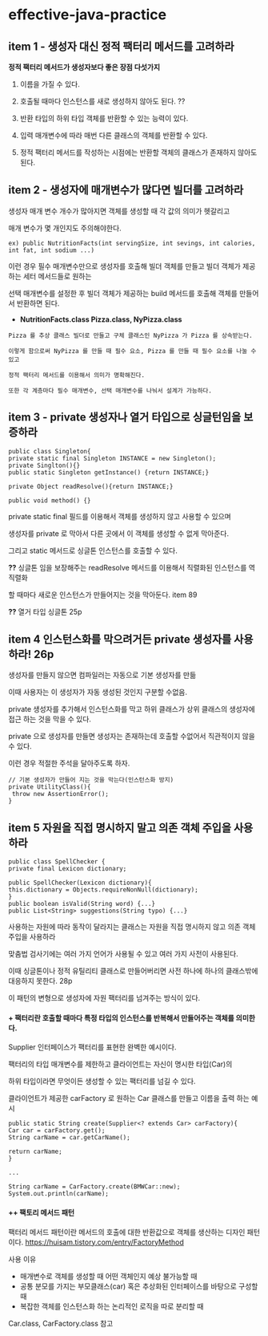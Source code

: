 # effective-java-practice

## item 1 - 생성자 대신 정적 팩터리 메서드를 고려하라

**정적 팩터리 메서드가 생성자보다 좋은 장점 다섯가지**

1. 이름을 가질 수 있다.

2. 호출될 때마다 인스턴스를 새로 생성하지 않아도 된다.
 ??

3. 반환 타입의 하위 타입 객체를 반환할 수 있는 능력이 있다.

4. 입력 매개변수에 따라 매번 다른 클래스의 객체를 반환할 수 있다.

5. 정적 팩터리 메서드를 작성하는 시점에는 반환할 객체의 클래스가 존재하지 않아도 된다.


## item 2 - 생성자에 매개변수가 많다면 빌더를 고려하라

생성자 매개 변수 개수가 많아지면 객체를 생성할 때 각 값의 의미가 헷갈리고

매개 변수가 몇 개인지도 주의해야한다.

`ex) public NutritionFacts(int servingSize, int sevings, int calories, int fat, int sodium ...) `

이런 경우 필수 매개변수만으로 생성자를 호출해 빌더 객체를 만들고 빌더 객체가 제공하는 세터 메서드들로 원하는 

선택 매개변수를 설정한 후 빌더 객체가 제공하는 build 메서드를 호출해 객체를 만들어서 반환하면 된다.

* **NutritionFacts.class Pizza.class, NyPizza.class**

```
Pizza 를 추상 클래스 빌더로 만들고 구체 클래스인 NyPizza 가 Pizza 를 상속받는다.

이렇게 함으로써 NyPizza 를 만들 때 필수 요소, Pizza 를 만들 때 필수 요소를 나눌 수 있고

정적 팩터리 메서드를 이용해서 의미가 명확해진다. 

또한 각 계층마다 필수 매개변수, 선택 매개변수를 나눠서 설계가 가능하다. 
```


## item 3 - private 생성자나 열거 타입으로 싱글턴임을 보증하라
```
public class Singleton{
private static final Singleton INSTANCE = new Singleton();
private Singlton(){}
public static Singleton getInstance() {return INSTANCE;}

private Object readResolve(){return INSTANCE;}

public void method() {}
```

private static final 필드를 이용해서 객체를 생성하지 않고 사용할 수 있으며

생성자를 private 로 막아서 다른 곳에서 이 객체를 생성할 수 없게 막아준다.

그리고 static 메서드로 싱글톤 인스턴스를 호출할 수 있다.

**??** 싱글톤 임을 보장해주는 readResolve 메서드를 이용해서 직렬화된 인스턴스를 역 직렬화 

할 때마다 새로운 인스턴스가 만들어지는 것을 막아둔다. item 89

**??** 열거 타입 싱글톤 25p

## item 4 인스턴스화를 막으려거든 private 생성자를 사용하라! 26p

생성자를 만들지 않으면 컴파일러는 자동으로 기본 생성자를 만듦

이때 사용자는 이 생성자가 자동 생성된 것인지 구분할 수없음.

private 생성자를 추가해서 인스턴스화를 막고 하위 클래스가 상위 클래스의 생성자에 접근 하는 것을 막을 수 있다.

private 으로 생성자를 만들면 생성자는 존재하는데 호출할 수없어서 직관적이지 않을 수 있다.

이런 경우 적절한 주석을 달아주도록 하자.

```
// 기본 생성자가 만들어 지는 것을 막는다(인스턴스화 방지)
private UtilityClass(){
 throw new AssertionError();
}
```

## item 5 자원을 직접 명시하지 말고 의존 객체 주입을 사용하라

```
public class SpellChecker {
private final Lexicon dictionary;

public SpellChecker(Lexicon dictionary){
this.dictionary = Objects.requireNonNull(dictionary);
}
public boolean isValid(String word) {...}
public List<String> suggestions(String typo) {...}
```

사용하는 자원에 따라 동작이 달라지는 클래스는 자원을 직접 명시하지 않고 의존 객체 주입을 사용하라

맞춤법 검사기에는 여러 가지 언어가 사용될 수 있고 여러 가지 사전이 사용된다.

이때 싱글톤이나 정적 유틸리티 클래스로 만들어버리면 사전 하나에 하나의 클래스밖에 대응하지 못한다. 28p

이 패턴의 변형으로 생성자에 자원 팩터리를 넘겨주는 방식이 있다.

#### + 팩터리란 호출할 때마다 특정 타입의 인스턴스를 반복해서 만들어주는 객체를 의미한다.

Supplier<T> 인터페이스가 팩터리를 표현한 완벽한 예시이다.
 
팩터리의 타입 매개변수를 제한하고 클라이언트는 자신이 명시한 타입(Car)의
 
하위 타입이라면 무엇이든 생성할 수 있는 팩터리를 넘길 수 있다.

클라이언트가 제공한 carFactory 로 원하는 Car 클래스를 만들고 이름을 출력 하는 예시

```
public static String create(Supplier<? extends Car> carFactory){
Car car = carFactory.get();
String carName = car.getCarName();

return carName;
}

...

String carName = CarFactory.create(BMWCar::new);
System.out.println(carName);
```



#### ++ 팩토리 메서드 패턴
팩터리 메서드 패턴이란 메서드의 호출에 대한 반환값으로 객체를 생산하는 디자인 패턴이다. https://huisam.tistory.com/entry/FactoryMethod


사용 이유
* 매개변수로 객체를 생성할 때 어떤 객체인지 예상 불가능할 때
* 공통 분모를 가지는 부모클래스(car) 혹은 추상화된 인터페이스를 바탕으로 구성할 때
* 복잡한 객체를 인스턴스화 하는 논리적인 로직을 따로 분리할 때

Car.class, CarFactory.class 참고

